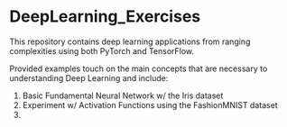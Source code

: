 # DeepLearning_Exercises
This repository contains deep learning applications from ranging complexities using both PyTorch and TensorFlow.

Provided examples touch on the main concepts that are necessary to understanding Deep Learning and include:

1) Basic Fundamental Neural Network w/ the Iris dataset
2) Experiment w/ Activation Functions using the FashionMNIST dataset
3) 


